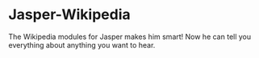 Jasper-Wikipedia
================

The Wikipedia modules for Jasper makes him smart! Now he can tell you everything about anything you want to hear.
